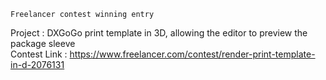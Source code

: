     Freelancer contest winning entry
  Project : DXGoGo print template in 3D, allowing the editor to preview the package sleeve <br>
  Contest Link : https://www.freelancer.com/contest/render-print-template-in-d-2076131 


